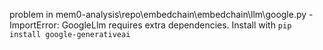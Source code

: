problem in mem0-analysis\repo\embedchain\embedchain\llm\google.py - ImportError: GoogleLlm requires extra dependencies. Install with `pip install google-generativeai`
